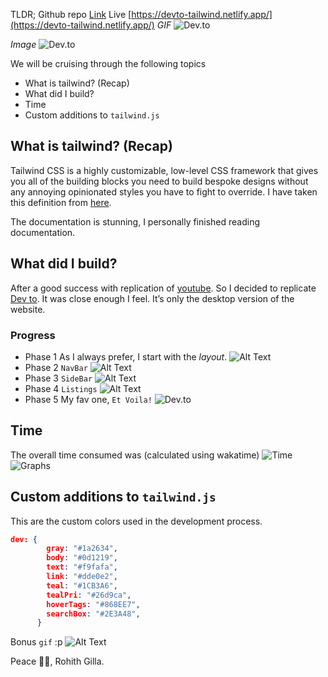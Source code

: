 TLDR;
Github repo [Link](https://github.com/Rohithgilla12/react-tailwind-dev-to)
Live [https://devto-tailwind.netlify.app/](https://devto-tailwind.netlify.app/)
*GIF*
![Dev.to](https://dev-to-uploads.s3.amazonaws.com/i/g28wgl71hgf0otabmlrh.gif)

*Image*
![Dev.to](https://dev-to-uploads.s3.amazonaws.com/i/5fkubfebiq9k13k4rh16.png)

We will be cruising through the following topics
- What is tailwind? (Recap)
- What did I build?
- Time 
- Custom additions to `tailwind.js`

## What is tailwind? (Recap)
Tailwind CSS is a highly customizable, low-level CSS framework that gives you all of the building blocks you need to build bespoke designs without any annoying opinionated styles you have to fight to override. I have taken this definition from [here](https://tailwindcss.com/).

The documentation is stunning, I personally finished reading documentation.

## What did I build?
After a good success with replication of [youtube](https://dev.to/gillarohith/i-replicated-youtube-design-using-tailwind-css-dmc). So I decided to replicate [Dev to](https://de.to/). It was close enough I feel. It’s only the desktop version of the website.

### Progress
- Phase 1
As I always prefer, I start with the _layout_.
![Alt Text](https://dev-to-uploads.s3.amazonaws.com/i/l79w3rwaj5p4ab9pax3a.png)
- Phase 2
`NavBar`
![Alt Text](https://dev-to-uploads.s3.amazonaws.com/i/m7ksjxjs05qzwca7c47g.png)
- Phase 3
`SideBar`
![Alt Text](https://dev-to-uploads.s3.amazonaws.com/i/mdd3yf6njfs22yq0lwvc.png)
- Phase 4
`Listings`
![Alt Text](https://dev-to-uploads.s3.amazonaws.com/i/lhzmi1abaohdnee08pv6.png)
- Phase 5
My fav one, `Et Voila!`
![Dev.to](https://dev-to-uploads.s3.amazonaws.com/i/5fkubfebiq9k13k4rh16.png)

## Time
The overall time consumed was (calculated using wakatime) 
![Time](https://dev-to-uploads.s3.amazonaws.com/i/gyhlizy5dvlrgnh3ect8.png)
![Graphs](https://dev-to-uploads.s3.amazonaws.com/i/upbxbmssx30prnoiept3.png)

## Custom additions to `tailwind.js`
This are the custom colors used in the development process.
```json
dev: {
        gray: "#1a2634",
        body: "#0d1219",
        text: "#f9fafa",
        link: "#dde0e2",
        teal: "#1CB3A6",
        tealPri: "#26d9ca",
        hoverTags: "#868EE7",
        searchBox: "#2E3A48",
      }
```

Bonus `gif` :p
![Alt Text](https://dev-to-uploads.s3.amazonaws.com/i/ff5hn3q2d4aj2hpvfkmn.gif)

Peace ✌🏻,
Rohith Gilla.
